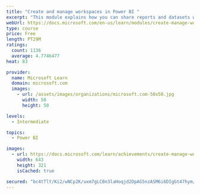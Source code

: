 ```yaml
---
title: "Create and manage workspaces in Power BI "
excerpt: "This module explains how you can share reports and datasets with your users and how to create a deployment strategy that makes sense for you and your organization. Furthermore, you will learn about data lineage in Microsoft Power BI."
webUrl: https://docs.microsoft.com/en-us/learn/modules/create-manage-workspaces-power-bi/
type: course
price: Free
length: PT29M
ratings:
  count: 1136
  average: 4.7746477
heat: 83

provider:
  name: Microsoft Learn
  domain: microsoft.com
  images:
    - url: /assets/images/organizations/microsoft.com-50x50.jpg
      width: 50
      height: 50

levels:
  - Intermediate

topics:
  - Power BI

images:
  - url: https://docs.microsoft.com/learn/achievements/create-manage-workspaces-power-bi-social.png
    width: 643
    height: 321
    isCached: true

secured: "bc4tTlY/Ki2/wNCp2K/uxm7gLCBn3laHoqjd2DpAG5nzASM6i6DIgGt47hym/Xk7RVGDrgPzaJrQZBYsI9LT4MNAyrihYPC2wNsBJUqrhxNmvKCTM65rIAtGQ9UIdBKhOO9cqFviplJ2RVGAkkLgso5MhoojjagMLAq3T3HAYUyT0GynOEChPnbFFg2k/xMD76fiGsWTQ2bNsfhPzHbUxNRKiLiv/DtGeNQt+xnyk1MAOhphI40QsW/vHT1ygFZgZP4bRjHjaP+9H4Sh+SRYr2W+3EEBqwJLGjSx7hxtIDZ1rmYhq/JV6pvVpE6ljhVzhZ4v0cgfsAe7KaZ+i3pyCFM4QeylbqBci/aVnCaPvqAb1mNjBNxdZhbhoQc5qoKEr++Wgz1mzUTRX5EMrFN+CNibtgPTM8G7t3pJ+xwVJDA=;WITLZ+c2KvkgCwHMIPTM1A=="
---
```


